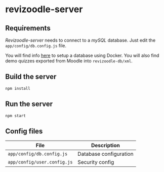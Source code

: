 # revizoodle-server

## Requirements
_Revizoodle-server_ needs to connect to a _mySQL_ database.
Just edit the `app/config/db.config.js` file.

You will find info [here](revizoodle-db/README.md) to setup a database using Docker.
You will also find demo quizzes exported from Moodle into `revizoodle-db/xml`.

## Build the server
```
npm install
```

## Run the server
```
npm start
```

## Config files
| File                        | Description            |
| --------------------------- | ---------------------- |
| `app/config/db.config.js`   | Database configuration |
| `app/config/user.config.js` | Security config        |
